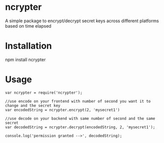 # ncrypter
A simple package to encrypt/decrypt secret keys across different platforms based on time elapsed

# Installation
npm install ncrypter

# Usage
```node
var ncrypter = require('ncrypter');

//use encode on your frontend with number of second you want it to change and the secret key
var encodedString = ncrypter.encrypt(2, 'mysecret1')

//use decode on your backend with same number of second and the same secret
var decodedString = ncrypter.decrypt(encodedString, 2, 'mysecret1');

console.log('permission granted -->', decodedString);

```
